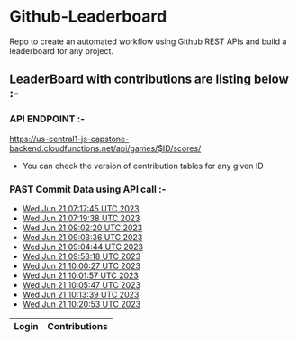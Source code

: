 # Github-Leaderboard
Repo to create an automated workflow using Github REST APIs and build a leaderboard for any project.
## LeaderBoard with contributions are listing below :-
### API ENDPOINT :- 
https://us-central1-js-capstone-backend.cloudfunctions.net/api/games/$ID/scores/
- You can check the version of contribution tables for any given ID
### PAST Commit Data using API call :-

- [Wed Jun 21 07:17:45 UTC 2023](https://us-central1-js-capstone-backend.cloudfunctions.net/api/games/w3gWzPTEz9CNcASsKu1C/scores/)
- [Wed Jun 21 07:19:38 UTC 2023](https://us-central1-js-capstone-backend.cloudfunctions.net/api/games/7uJZXcc1gqMHcWzsHGIW/scores/)
- [Wed Jun 21 09:02:20 UTC 2023](https://us-central1-js-capstone-backend.cloudfunctions.net/api/games/fErRvp5G0EfBDtj5jwYb/scores/)
- [Wed Jun 21 09:03:36 UTC 2023](https://us-central1-js-capstone-backend.cloudfunctions.net/api/games/yHmHxp209X9gYPwQFI31/scores/)
- [Wed Jun 21 09:04:44 UTC 2023](https://us-central1-js-capstone-backend.cloudfunctions.net/api/games/272UON2TRBxe7iI2KYx3/scores/)
- [Wed Jun 21 09:58:18 UTC 2023](https://us-central1-js-capstone-backend.cloudfunctions.net/api/games/S7kUxRdSKAp3XtMqDs6g/scores/)
- [Wed Jun 21 10:00:27 UTC 2023](https://us-central1-js-capstone-backend.cloudfunctions.net/api/games/yfh8SYioUY9pquXg9jmO/scores/)
- [Wed Jun 21 10:01:57 UTC 2023](https://us-central1-js-capstone-backend.cloudfunctions.net/api/games/C7O9HjX3IqYcfKaiJdYb/scores/)
- [Wed Jun 21 10:05:47 UTC 2023](https://us-central1-js-capstone-backend.cloudfunctions.net/api/games/VGtXcf6bur69HZ8Dmv85/scores/)
- [Wed Jun 21 10:13:39 UTC 2023](https://us-central1-js-capstone-backend.cloudfunctions.net/api/games/Wtdjk3gQou785iItGbYt/scores/)
- [Wed Jun 21 10:20:53 UTC 2023](https://us-central1-js-capstone-backend.cloudfunctions.net/api/games/BwuBfSNnbj2c5X3sooop/scores/)
<!--START_TABLE-->
| Login        | Contributions |
| ------------ | ------------- |
<!--END_TABLE-->
